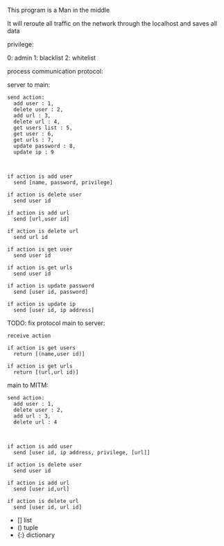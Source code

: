 
This program is a Man in the middle

It will reroute all traffic on the network through the localhost and saves all data



privilege:

  0: admin
  1: blacklist
  2: whitelist



process communication protocol:

  server to main:

    send action:
      add user : 1,
      delete user : 2,
      add url : 3,
      delete url : 4,
      get users list : 5,
      get user : 6,
      get urls : 7,
      update password : 8,
      update ip : 9



    if action is add user
      send [name, password, privilege]

    if action is delete user
      send user id

    if action is add url
      send [url,user id]

    if action is delete url
      send url id

    if action is get user
      send user id

    if action is get urls
      send user id

    if action is update password
      send [user id, password]

    if action is update ip
      send [user id, ip address]


TODO: fix protocol
  main to server:

    receive action

    if action is get users
      return [(name,user id)]

    if action is get urls
      return [(url,url id)]



  main to MITM:

    send action:
      add user : 1,
      delete user : 2,
      add url : 3,
      delete url : 4



    if action is add user
      send [user id, ip address, privilege, [url]]

    if action is delete user
      send user id

    if action is add url
      send [user id,url]

    if action is delete url
      send [user id, url id]




* [] list
* () tuple
* {:} dictionary
